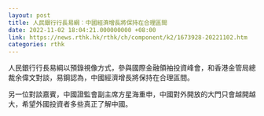 ```yaml
---
layout: post
title: 人民銀行行長易綱︰中國經濟增長將保持在合理區間
date: 2022-11-02 18:04:21.000000000 +08:00
link: https://news.rthk.hk/rthk/ch/component/k2/1673928-20221102.htm
categories: rthk
---
```


人民銀行行長易綱以預錄視像方式，參與國際金融領袖投資峰會，和香港金管局總裁余偉文對談，易鋼認為，中國經濟增長將保持在合理區間。

另一位對談嘉賓，中國證監會副主席方星海重申，中國對外開放的大門只會越開越大，希望外國投資者多些真正了解中國。
